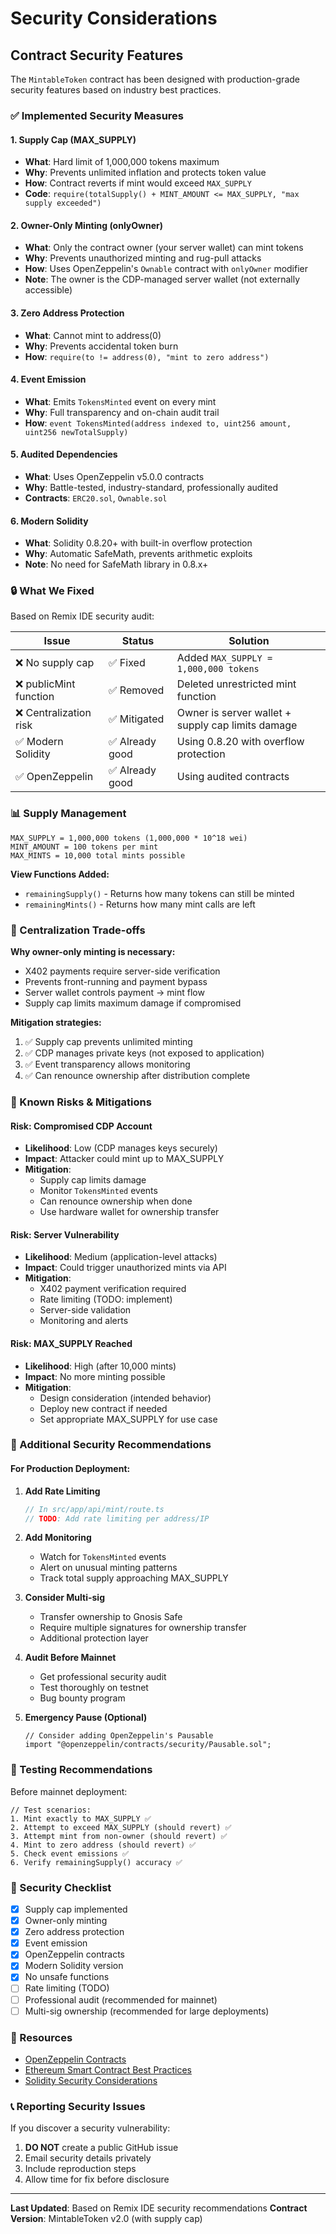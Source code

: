 # Security Considerations

## Contract Security Features

The `MintableToken` contract has been designed with production-grade security features based on industry best practices.

### ✅ Implemented Security Measures

#### 1. **Supply Cap (MAX_SUPPLY)**
- **What**: Hard limit of 1,000,000 tokens maximum
- **Why**: Prevents unlimited inflation and protects token value
- **How**: Contract reverts if mint would exceed `MAX_SUPPLY`
- **Code**: `require(totalSupply() + MINT_AMOUNT <= MAX_SUPPLY, "max supply exceeded")`

#### 2. **Owner-Only Minting (onlyOwner)**
- **What**: Only the contract owner (your server wallet) can mint tokens
- **Why**: Prevents unauthorized minting and rug-pull attacks
- **How**: Uses OpenZeppelin's `Ownable` contract with `onlyOwner` modifier
- **Note**: The owner is the CDP-managed server wallet (not externally accessible)

#### 3. **Zero Address Protection**
- **What**: Cannot mint to address(0)
- **Why**: Prevents accidental token burn
- **How**: `require(to != address(0), "mint to zero address")`

#### 4. **Event Emission**
- **What**: Emits `TokensMinted` event on every mint
- **Why**: Full transparency and on-chain audit trail
- **How**: `event TokensMinted(address indexed to, uint256 amount, uint256 newTotalSupply)`

#### 5. **Audited Dependencies**
- **What**: Uses OpenZeppelin v5.0.0 contracts
- **Why**: Battle-tested, industry-standard, professionally audited
- **Contracts**: `ERC20.sol`, `Ownable.sol`

#### 6. **Modern Solidity**
- **What**: Solidity 0.8.20+ with built-in overflow protection
- **Why**: Automatic SafeMath, prevents arithmetic exploits
- **Note**: No need for SafeMath library in 0.8.x+

### 🔒 What We Fixed

Based on Remix IDE security audit:

| Issue | Status | Solution |
|-------|--------|----------|
| ❌ No supply cap | ✅ Fixed | Added `MAX_SUPPLY = 1,000,000 tokens` |
| ❌ publicMint function | ✅ Removed | Deleted unrestricted mint function |
| ❌ Centralization risk | ✅ Mitigated | Owner is server wallet + supply cap limits damage |
| ✅ Modern Solidity | ✅ Already good | Using 0.8.20 with overflow protection |
| ✅ OpenZeppelin | ✅ Already good | Using audited contracts |

### 📊 Supply Management

```solidity
MAX_SUPPLY = 1,000,000 tokens (1,000,000 * 10^18 wei)
MINT_AMOUNT = 100 tokens per mint
MAX_MINTS = 10,000 total mints possible
```

**View Functions Added:**
- `remainingSupply()` - Returns how many tokens can still be minted
- `remainingMints()` - Returns how many mint calls are left

### 🎯 Centralization Trade-offs

**Why owner-only minting is necessary:**
- X402 payments require server-side verification
- Prevents front-running and payment bypass
- Server wallet controls payment → mint flow
- Supply cap limits maximum damage if compromised

**Mitigation strategies:**
1. ✅ Supply cap prevents unlimited minting
2. ✅ CDP manages private keys (not exposed to application)
3. ✅ Event transparency allows monitoring
4. ✅ Can renounce ownership after distribution complete

### 🚨 Known Risks & Mitigations

#### Risk: Compromised CDP Account
- **Likelihood**: Low (CDP manages keys securely)
- **Impact**: Attacker could mint up to MAX_SUPPLY
- **Mitigation**:
  - Supply cap limits damage
  - Monitor `TokensMinted` events
  - Can renounce ownership when done
  - Use hardware wallet for ownership transfer

#### Risk: Server Vulnerability
- **Likelihood**: Medium (application-level attacks)
- **Impact**: Could trigger unauthorized mints via API
- **Mitigation**:
  - X402 payment verification required
  - Rate limiting (TODO: implement)
  - Server-side validation
  - Monitoring and alerts

#### Risk: MAX_SUPPLY Reached
- **Likelihood**: High (after 10,000 mints)
- **Impact**: No more minting possible
- **Mitigation**:
  - Design consideration (intended behavior)
  - Deploy new contract if needed
  - Set appropriate MAX_SUPPLY for use case

### 🔐 Additional Security Recommendations

#### For Production Deployment:

1. **Add Rate Limiting**
   ```typescript
   // In src/app/api/mint/route.ts
   // TODO: Add rate limiting per address/IP
   ```

2. **Add Monitoring**
   - Watch for `TokensMinted` events
   - Alert on unusual minting patterns
   - Track total supply approaching MAX_SUPPLY

3. **Consider Multi-sig**
   - Transfer ownership to Gnosis Safe
   - Require multiple signatures for ownership transfer
   - Additional protection layer

4. **Audit Before Mainnet**
   - Get professional security audit
   - Test thoroughly on testnet
   - Bug bounty program

5. **Emergency Pause (Optional)**
   ```solidity
   // Consider adding OpenZeppelin's Pausable
   import "@openzeppelin/contracts/security/Pausable.sol";
   ```

### 🧪 Testing Recommendations

Before mainnet deployment:

```solidity
// Test scenarios:
1. Mint exactly to MAX_SUPPLY ✅
2. Attempt to exceed MAX_SUPPLY (should revert) ✅
3. Attempt mint from non-owner (should revert) ✅
4. Mint to zero address (should revert) ✅
5. Check event emissions ✅
6. Verify remainingSupply() accuracy ✅
```

### 📝 Security Checklist

- [x] Supply cap implemented
- [x] Owner-only minting
- [x] Zero address protection
- [x] Event emission
- [x] OpenZeppelin contracts
- [x] Modern Solidity version
- [x] No unsafe functions
- [ ] Rate limiting (TODO)
- [ ] Professional audit (recommended for mainnet)
- [ ] Multi-sig ownership (recommended for large deployments)

### 🔗 Resources

- [OpenZeppelin Contracts](https://docs.openzeppelin.com/contracts/)
- [Ethereum Smart Contract Best Practices](https://consensys.github.io/smart-contract-best-practices/)
- [Solidity Security Considerations](https://docs.soliditylang.org/en/latest/security-considerations.html)

### 📞 Reporting Security Issues

If you discover a security vulnerability:
1. **DO NOT** create a public GitHub issue
2. Email security details privately
3. Include reproduction steps
4. Allow time for fix before disclosure

---

**Last Updated**: Based on Remix IDE security recommendations
**Contract Version**: MintableToken v2.0 (with supply cap)

